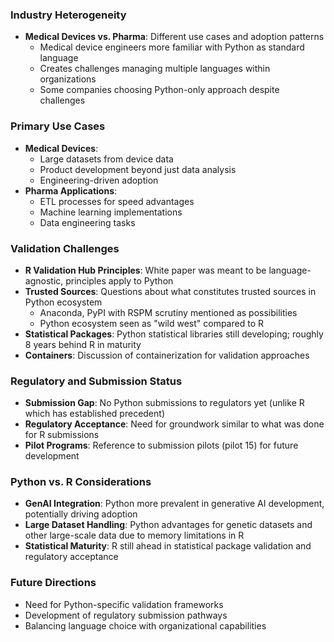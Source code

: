 ### Industry Heterogeneity
* **Medical Devices vs. Pharma**: Different use cases and adoption patterns
  - Medical device engineers more familiar with Python as standard language
  - Creates challenges managing multiple languages within organizations
  - Some companies choosing Python-only approach despite challenges

### Primary Use Cases
* **Medical Devices**: 
  - Large datasets from device data
  - Product development beyond just data analysis
  - Engineering-driven adoption
* **Pharma Applications**:
  - ETL processes for speed advantages
  - Machine learning implementations
  - Data engineering tasks

### Validation Challenges
* **R Validation Hub Principles**: White paper was meant to be language-agnostic, principles apply to Python
* **Trusted Sources**: Questions about what constitutes trusted sources in Python ecosystem
  - Anaconda, PyPI with RSPM scrutiny mentioned as possibilities
  - Python ecosystem seen as "wild west" compared to R
* **Statistical Packages**: Python statistical libraries still developing; roughly 8 years behind R in maturity
* **Containers**: Discussion of containerization for validation approaches

### Regulatory and Submission Status
* **Submission Gap**: No Python submissions to regulators yet (unlike R which has established precedent)
* **Regulatory Acceptance**: Need for groundwork similar to what was done for R submissions
* **Pilot Programs**: Reference to submission pilots (pilot 15) for future development

### Python vs. R Considerations
* **GenAI Integration**: Python more prevalent in generative AI development, potentially driving adoption
* **Large Dataset Handling**: Python advantages for genetic datasets and other large-scale data due to memory limitations in R
* **Statistical Maturity**: R still ahead in statistical package validation and regulatory acceptance

### Future Directions
* Need for Python-specific validation frameworks
* Development of regulatory submission pathways
* Balancing language choice with organizational capabilities
